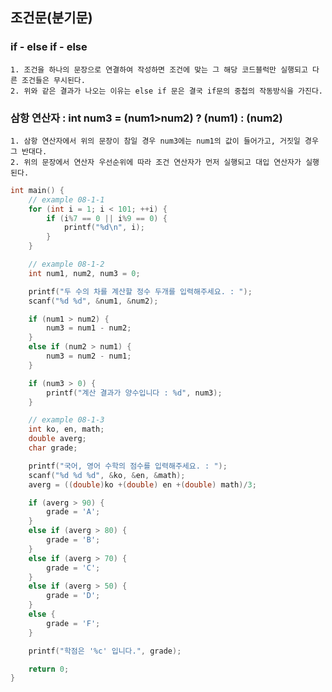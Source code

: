 <meta charset="utf-8">

## 조건문(분기문)

### if - else if - else
    1. 조건을 하나의 문장으로 연결하여 작성하면 조건에 맞는 그 해당 코드블럭만 실행되고 다른 조건들은 무시된다.
    2. 위와 같은 결과가 나오는 이유는 else if 문은 결국 if문의 중첩의 작동방식을 가진다.

### 삼항 연산자 : int num3 = (num1>num2) ? (num1) : (num2)
    1. 삼항 연산자에서 위의 문장이 참일 경우 num3에는 num1의 값이 들어가고, 거짓일 경우 그 반대다.
    2. 위의 문장에서 연산자 우선순위에 따라 조건 연산자가 먼저 실행되고 대입 연산자가 실행된다.

```c
int main() {
    // example 08-1-1
    for (int i = 1; i < 101; ++i) {
        if (i%7 == 0 || i%9 == 0) {
            printf("%d\n", i);
        }
    }

    // example 08-1-2
    int num1, num2, num3 = 0;

    printf("두 수의 차를 계산할 정수 두개를 입력해주세요. : ");
    scanf("%d %d", &num1, &num2);

    if (num1 > num2) {
        num3 = num1 - num2;
    }
    else if (num2 > num1) {
        num3 = num2 - num1;
    }

    if (num3 > 0) {
        printf("계산 결과가 양수입니다 : %d", num3);
    }

    // example 08-1-3
    int ko, en, math;
    double averg;
    char grade;

    printf("국어, 영어 수학의 점수를 입력해주세요. : ");
    scanf("%d %d %d", &ko, &en, &math);
    averg = ((double)ko +(double) en +(double) math)/3;

    if (averg > 90) {
        grade = 'A';
    }
    else if (averg > 80) {
        grade = 'B';
    }
    else if (averg > 70) {
        grade = 'C';
    }
    else if (averg > 50) {
        grade = 'D';
    }
    else {
        grade = 'F';
    }

    printf("학점은 '%c' 입니다.", grade);

    return 0;
}
```